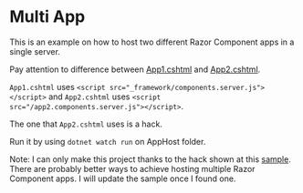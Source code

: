 # Multi App

This is an example on how to host two different Razor Component apps in a single server. 

Pay attention to difference between [App1.cshtml](AppHost/Pages/App1.cshtml) and [App2.cshtml](AppHost/Pages/App2.cshtml).

`App1.cshtml` uses `<script src="_framework/components.server.js"></script>` and `App2.cshtml` uses `<script src="/app2.components.server.js"></script>`.

The one that `App2.cshtml` uses is a hack.

Run it by using `dotnet watch run` on AppHost folder.

Note: I can only make this project thanks to the hack shown at this [sample](https://github.com/jbomhold3/workingsplitproject). There are probably better ways to achieve hosting multiple Razor Component apps. I will update the sample once I found one. 